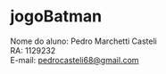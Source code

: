 # jogoBatman

Nome do aluno: Pedro Marchetti Casteli<br/>
RA: 1129232<br/>
E-mail: pedrocasteli68@gmail.com
